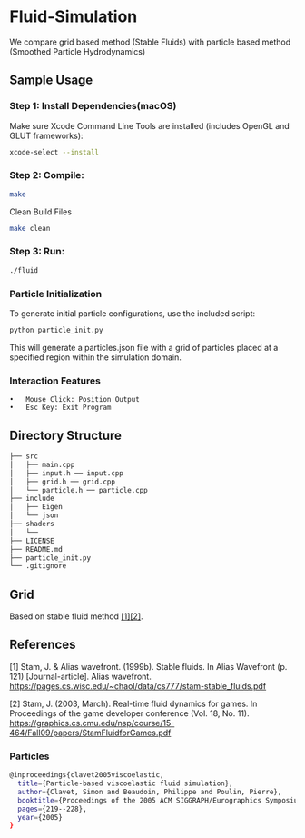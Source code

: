 # Fluid-Simulation
We compare grid based method (Stable Fluids) with particle based method (Smoothed Particle Hydrodynamics)

## Sample Usage

### Step 1: Install Dependencies(macOS)
Make sure Xcode Command Line Tools are installed (includes OpenGL and GLUT frameworks):

```bash
xcode-select --install
```
### Step 2: Compile:
```bash
make
```
<!-- ```bash
g++ -std=c++14 src/*.cpp -Iinclude -o fluid -framework OpenGL -framework GLUT
``` -->
Clean Build Files
```bash
make clean
```
### Step 3: Run:
```bash
./fluid
```
### Particle Initialization
To generate initial particle configurations, use the included script:
```bash
python particle_init.py
```
This will generate a particles.json file with a grid of particles placed at a specified region within the simulation domain.
### Interaction Features
	•	Mouse Click: Position Output
	•	Esc Key: Exit Program
## Directory Structure
```bash
├── src
│   ├── main.cpp
│   ├── input.h ── input.cpp
│   ├── grid.h ── grid.cpp
│   └── particle.h ── particle.cpp
├── include
│   ├── Eigen
│   └── json
├── shaders
│   └── 
├── LICENSE
├── README.md
├── particle_init.py
└── .gitignore
```

## Grid
Based on stable fluid method [[1]](#1)[[2]](#2).

## References
<a id="1">[1]</a> 
Stam, J. & Alias wavefront. (1999b). Stable fluids. In Alias Wavefront (p. 121) [Journal-article]. Alias wavefront. https://pages.cs.wisc.edu/~chaol/data/cs777/stam-stable_fluids.pdf

<a id="1">[2]</a> 
Stam, J. (2003, March). Real-time fluid dynamics for games. In Proceedings of the game developer conference (Vol. 18, No. 11). https://graphics.cs.cmu.edu/nsp/course/15-464/Fall09/papers/StamFluidforGames.pdf 


### Particles
```bash
@inproceedings{clavet2005viscoelastic,
  title={Particle-based viscoelastic fluid simulation},
  author={Clavet, Simon and Beaudoin, Philippe and Poulin, Pierre},
  booktitle={Proceedings of the 2005 ACM SIGGRAPH/Eurographics Symposium on Computer Animation},
  pages={219--228},
  year={2005}
}
```